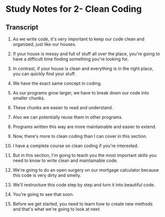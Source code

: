 # Study Notes for 2- Clean Coding

## Transcript

1. As we write code, it's very important to keep our code clean and organized, just like our houses.

2. If your house is messy and full of stuff all over the place, you're going to have a difficult time finding something you're looking for.

3. In contrast, if your house is clean and everything is in the right place, you can quickly find your stuff.

4. We have the exact same concept in coding.

5. As our programs grow larger, we have to break down our code into smaller chunks.

6. These chunks are easier to read and understand.

7. Also we can potentially reuse them in other programs.

8. Programs written this way are more maintainable and easier to extend.

9. Now, there's more to clean coding than I can cover in this section.

10. I have a complete course on clean coding if you're interested.

11. But in this section, I'm going to teach you the most important skills you need to know to write clean and maintainable code.

12. We're going to do an open surgery on our mortgage calculator because this code is very dirty and smelly.

13. We'll restructure this code step by step and turn it into beautiful code.

14. You're going to see that soon.

15. Before we get started, you need to learn how to create new methods and that's what we're going to look at next.
